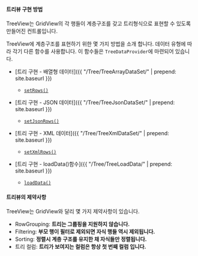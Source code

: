 
#### 트리뷰 구현 방법

TreeView는 GridView의 각 행들이 계층구조를 갖고 트리형식으로 표현할 수 있도록 만들어진 컨트롤입니다.


TreeView에 계층구조를 표현하기 위한 몇 가지 방법을 소개 합니다.
데이터 유형에 따라 각기 다른 함수를 사용합니다. 이 함수들은 `TreeDataProvider`에 마련되어 있습니다.

- [트리 구현 - 배열형 데이터]({{ "/Tree/TreeArrayDataSet/" | prepend: site.baseurl }})
  - [`setRows()`](http://help.realgrid.com/api/TreeDataProvider/setRows/)

- [트리 구현 - JSON 데이터]({{ "/Tree/TreeJsonDataSet/" | prepend: site.baseurl }})
  - [`setJsonRows()`](http://help.realgrid.com/api/TreeDataProvider/setJsonRows/)

- [트리 구현 - XML 데이터]({{ "/Tree/TreeXmlDataSet/" | prepend: site.baseurl }})
  - [`setXmlRows()`](http://help.realgrid.com/api/TreeDataProvider/setXmlRows/)

- [트리 구현 - loadData()함수]({{ "/Tree/TreeLoadData/" | prepend: site.baseurl }})
  - [`loadData()`](http://help.realgrid.com/api/TreeDataProvider/loadData/)

#### 트리뷰의 제약사항

TreeView는 GridView와 달리 몇 가지 제약사항이 있습니다.

- RowGrouping: **트리는 그룹핑을 지원하지 않습니다.**
- Filtering: **부모 행이 필터로 제외되면 자식 행들 역시 제외됩니다.**
- Sorting: **정렬시 계층 구조를 유지한 채 자식들만 정렬됩니다.**
- 트리 컬럼: **트리가 보여지는 컬럼은 항상 첫 번째 컬럼 입니다.**
